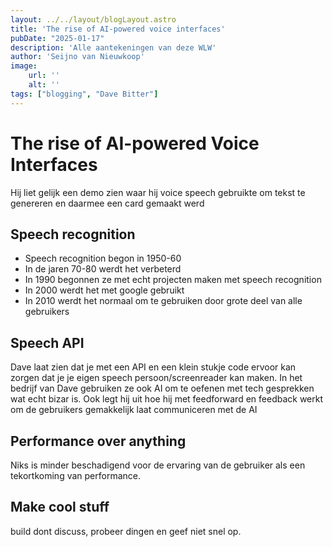 ```yaml
---
layout: ../../layout/blogLayout.astro
title: 'The rise of AI-powered voice interfaces'
pubDate: "2025-01-17"
description: 'Alle aantekeningen van deze WLW'
author: 'Seijno van Nieuwkoop'
image:
    url: ''
    alt: ''
tags: ["blogging", "Dave Bitter"]
---
```

# The rise of AI-powered Voice Interfaces
Hij liet gelijk een demo zien waar hij voice speech gebruikte om tekst te genereren en daarmee een card gemaakt werd
## Speech recognition
- Speech recognition begon in 1950-60
- In de jaren 70-80 werdt het verbeterd
- In 1990 begonnen ze met echt projecten maken met speech recognition
- In 2000 werdt het met google gebruikt
- In 2010 werdt het normaal om te gebruiken door grote deel van alle gebruikers

## Speech API
Dave laat zien dat je met een API en een klein stukje code ervoor kan zorgen dat je je eigen speech persoon/screenreader kan maken.
In het bedrijf van Dave gebruiken ze ook AI om te oefenen met tech gesprekken wat echt bizar is.
Ook legt hij uit hoe hij met feedforward en feedback werkt om de gebruikers gemakkelijk laat communiceren met de AI

## Performance over anything
Niks is minder beschadigend voor de ervaring van de gebruiker als een tekortkoming van performance.

## Make cool stuff
build dont discuss, probeer dingen en geef niet snel op.
